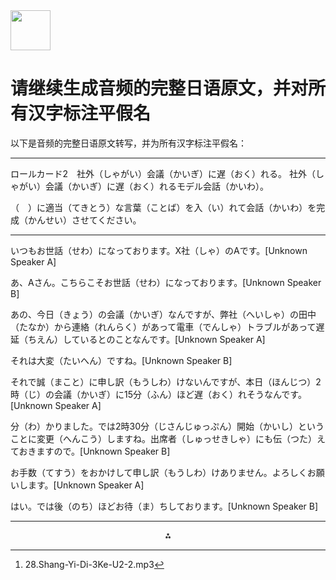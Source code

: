 <img src="https://r2cdn.perplexity.ai/pplx-full-logo-primary-dark%402x.png" style="height:64px;margin-right:32px"/>

# 请继续生成音频的完整日语原文，并对所有汉字标注平假名

以下是音频的完整日语原文转写，并为所有汉字标注平假名：

***

ロールカード2　社外（しゃがい）会議（かいぎ）に遅（おく）れる。
社外（しゃがい）会議（かいぎ）に遅（おく）れるモデル会話（かいわ）。

（　）に適当（てきとう）な言葉（ことば）を入（い）れて会話（かいわ）を完成（かんせい）させてください。

***

いつもお世話（せわ）になっております。X社（しゃ）のAです。[Unknown Speaker A]

あ、Aさん。こちらこそお世話（せわ）になっております。[Unknown Speaker B]

あの、今日（きょう）の会議（かいぎ）なんですが、弊社（へいしゃ）の田中（たなか）から連絡（れんらく）があって電車（でんしゃ）トラブルがあって遅延（ちえん）しているとのことなんです。[Unknown Speaker A]

それは大変（たいへん）ですね。[Unknown Speaker B]

それで誠（まこと）に申し訳（もうしわ）けないんですが、本日（ほんじつ）2時（じ）の会議（かいぎ）に15分（ふん）ほど遅（おく）れそうなんです。[Unknown Speaker A]

分（わ）かりました。では2時30分（じさんじゅっぷん）開始（かいし）ということに変更（へんこう）しますね。出席者（しゅっせきしゃ）にも伝（つた）えておきますので。[Unknown Speaker B]

お手数（てすう）をおかけして申し訳（もうしわ）けありません。よろしくお願いします。[Unknown Speaker A]

はい。では後（のち）ほどお待（ま）ちしております。[Unknown Speaker B]

---
<span style="display:none">[^1]</span>

<div style="text-align: center">⁂</div>

[^1]: 28.Shang-Yi-Di-3Ke-U2-2.mp3

